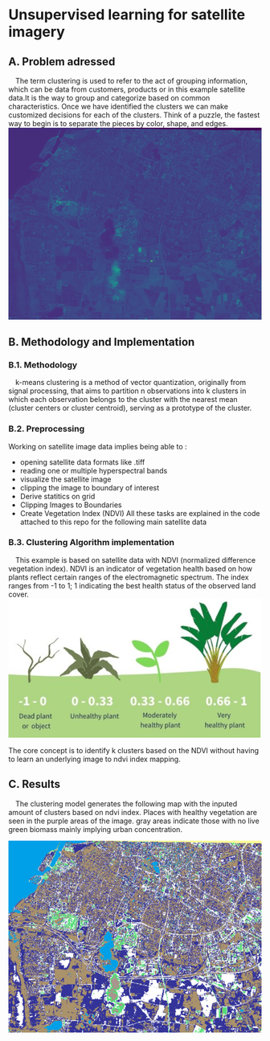 #  Unsupervised learning for satellite imagery

## A. Problem adressed

&emsp;The term clustering is used to refer to the act of grouping information, which can be data from customers, products or in this example satellite data.It is the way to group and categorize based on common characteristics. Once we have identified the clusters we can make customized decisions for each of the clusters. 
Think of a puzzle, the fastest way to begin is to separate the pieces by color, shape, and edges.
<img src="images/satellite.png"/> 
## B. Methodology and Implementation

### B.1. Methodology 
&emsp;k-means clustering is a method of vector quantization, originally from signal processing, that aims to partition n observations into k clusters in which each observation belongs to the cluster with the nearest mean (cluster centers or cluster centroid), serving as a prototype of the cluster.

 
### B.2. Preprocessing 
   Working on satellite image data implies being able to :
   * opening satellite data formats like .tiff
   * reading one or multiple hyperspectral bands
   * visualize the satellite image
   * clipping the image to boundary of interest
   * Derive statitics on grid 
   * Clipping Images to Boundaries
   * Create Vegetation Index (NDVI)
  All these tasks are explained in the code attached to this repo for the following main satellite data
  
   

### B.3. Clustering Algorithm implementation
  
 &emsp;This example is based on satellite data with NDVI (normalized difference vegetation index). NDVI is an indicator of vegetation health based on how plants reflect certain ranges of the electromagnetic spectrum. The index ranges from -1 to 1; 1 indicating the best health status of the observed land cover.<br>
  <img src="images/ndvi.png"/>

 The core concept is to identify k clusters based on the NDVI without having to learn an underlying image to ndvi index mapping. 
  
## C. Results
&emsp;The clustering model generates the following map with the inputed amount of clusters based on ndvi index. Places with healthy vegetation are seen in the purple areas of the image. gray areas indicate those with no live green biomass mainly implying urban concentration.

 <img src="images/clring.png"/> 
